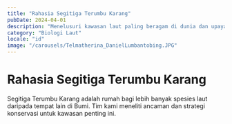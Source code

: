 ```yaml
---
title: "Rahasia Segitiga Terumbu Karang"
pubDate: 2024-04-01
description: "Menelusuri kawasan laut paling beragam di dunia dan upaya pelestariannya."
category: "Biologi Laut"
locale: "id"
image: "/carousels/Telmatherina_DanielLumbantobing.JPG"
---
```


# Rahasia Segitiga Terumbu Karang

Segitiga Terumbu Karang adalah rumah bagi lebih banyak spesies laut daripada tempat lain di Bumi. Tim kami meneliti ancaman dan strategi konservasi untuk kawasan penting ini.
